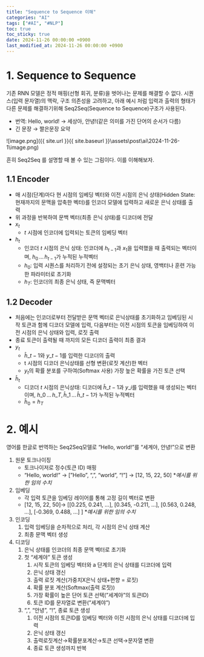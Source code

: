 ```yaml
---
title: "Sequence to Sequence 이해"
categories: "AI"
tags: ["#AI", "#NLP"]
toc: true
toc_sticky: true
date: 2024-11-26 00:00:00 +0900
last_modified_at: 2024-11-26 00:00:00 +0900
---
```

# 1. Sequence to Sequence

기존 RNN 모델은 정적 매핑(선형 회귀, 분류)을 벗어나는 문제를 해결할 수 없다. 시퀀스(입력 문자열)의 맥락, 구조 의존성을 고려하고, 아래 예시 처럼 입력과 출력의 형태가 다른 문제를 해결하기위해 Seq2Seq(Sequence to Sequence)구조가 사용된다.

- 번역: Hello, world! → 세상아, 안녕!(같은 의미를 가진 단어의 순서가 다름)
- 긴 문장 → 짤은문장 요약

![image.png]({{ site.url }}{{ site.baseurl }}\assets\post\ai\2024-11-26-1\image.png)

흔히 Seq2Seq 를 설명할 때 볼 수 있는 그림이다. 이를 이해해보자.

## 1.1 Encoder

- 매 시점(단계)마다 현 시점의 임베딩 벡터와 이전 시점의 은닉 상태(Hidden State: 현재까지의 문맥을 압축한 벡터)를 인코더 모델에 입력하고 새로운 은닉 상태를 출력
- 위 과정을 반복하여 문백 벡터(최종 은닉 상태)를 디코더에 전달
- $x_t$
	- $t$ 시점에 인코더에 입력되는 토큰의 임베딩 벡터
- $h_t$
	- 인코더 *t* 시점의 은닉 상태: 인코더에 $h_{t-1}$과 $x_1$을 입력했을 때 출력되는 벡터이며, $h_0\,...\,h_{t-1}$가 누적된 누적벡터
	- $h_0$: 입력 시퀀스를 처리하기 전에 설정되는 초기 은닉 상태, 영백터나 훈련 가능한 파라미터로 초기화
	- $h_T$: 인코더의 최종 은닉 상태, 즉 문맥벡터

## 1.2 Decoder

- 처음에는 인코더로부터 전달받은 문맥 벡터로 은닉상태를 초기화하고 임베딩된 시작 토큰과 함께 디코더 모델에 입력, 다음부터는 이전 시점의 토큰을 임베딩하여 이전 시점의 은닉 상태와 입력, 로짓 출력
- 종료 토큰이 출력될 때 까지의 모든 디코더 출력이 최종 결과
- $y_t$
	- $\hat{h}\_{t-1}$와 $y\_{t-1}$를 입력한 디코더의 출력
	- t 시점의 디코더 은닉상태를 선형 변환(로짓 계산)한 벡터
	- $y_t$의 확률 분포를 구하여(Softmax 사용) 가장 높은 확률을 가진 토큰 선택
- $\hat{h}_t$
	- 디코더 *t* 시점의 은닉상태: 디코더에 $\hat{h}\_{t-1}$과 $y\_i$를 입력했을 때 생성되는 벡터이며, $h\_0\,...\,h\_{T},\,\hat{h}\_1\,...\,\hat{h}\_{t-1}$가 누적된 누적벡터
	- $\hat{h}_0 = h_T$

# 2. 예시

영어를 한글로 번역하는 Seq2Seq모델로 “Hello, world!”를 “세계야, 안녕!”으로 변환

1. 원문 토크나이징
	- 토크나이저로 정수(토큰 ID) 매핑
	- “Hello, world!” → [”Hello”, “,”, “world”, “!”] → [12, 15, 22, 50] **예시를 위한 임의 수치*
2. 임베딩
	- 각 입력 토큰을 임베딩 레이어를 통해 고정 길이 벡터로 변환
	- [12, 15, 22, 50]→ [[0.225, 0.241, …], [0.345, -0.211, …], [0.563, 0.248, …], [-0.369, 0.488, …] ] **예시를 위한 임의 수치*
3. 인코딩
	1. 입력 임베딩을 순차적으로 처리, 각 시점의 은닉 상태 계산
	2. 최종 문맥 벡터 생성
4. 디코딩
	1. 은닉 상태를 인코더의 최종 문맥 벡터로 초기화
	2. 첫 “세계야” 토큰 생성
		1. 시작 토큰의 임베딩 벡터와 a 단계의 은닉 상태를 디코더에 입력
		2. 은닉 상태 갱신
		3. 출력 로짓 계산(가중치X은닉 상태+편향 = 로짓)
		4. 확률 분포 계산(Softmax(출력 로짓))
		5. 가장 확률이 높은 단어 토큰 선택(”세계야”의 토큰ID)
		6. 토큰 ID를 문자열로 변환(”세계야”)
	3. “,”, “안녕”, “!”, 종료 토큰 생성
		1. 이전 시점의 토큰ID를 임베딩 벡터와 이전 시점의 은닉 상태를 디코더에 입력
		2. 은닉 상태 갱신
		3. 출력로짓계산→확률분포계산→토큰 선택→문자열 변환
		4. 종료 토큰 생성까지 반복
